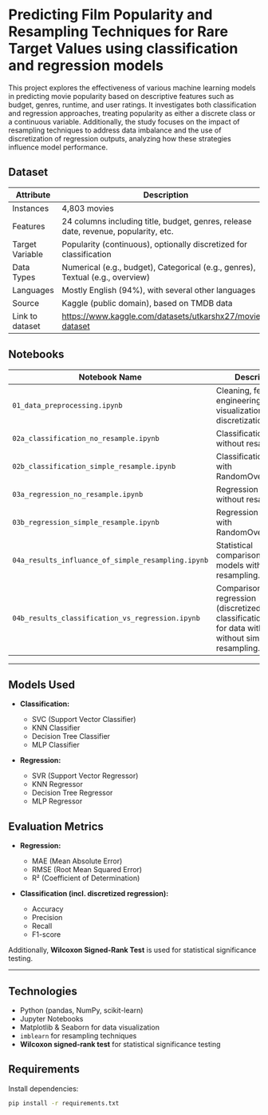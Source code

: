 # Predicting Film Popularity and Resampling Techniques for Rare Target Values using classification and regression models

This project explores the effectiveness of various machine learning models in predicting movie popularity based on descriptive features such as budget, genres, runtime, and user ratings. It investigates both classification and regression approaches, treating popularity as either a discrete class or a continuous variable. Additionally, the study focuses on the impact of resampling techniques to address data imbalance and the use of discretization of regression outputs, analyzing how these strategies influence model performance.


## Dataset

| **Attribute**   | **Description**                                                      |
|-----------------|----------------------------------------------------------------------|
| Instances       | 4,803 movies                                                         |
| Features        | 24 columns including title, budget, genres, release date, revenue, popularity, etc. |
| Target Variable | Popularity (continuous), optionally discretized for classification   |
| Data Types      | Numerical (e.g., budget), Categorical (e.g., genres), Textual (e.g., overview) |
| Languages       | Mostly English (94%), with several other languages                   |
| Source          | Kaggle (public domain), based on TMDB data                           |
| Link to dataset | https://www.kaggle.com/datasets/utkarshx27/movies-dataset                                                                     |



## **Notebooks**

| Notebook Name                                     | Description                                                                                                  |
|--------------------------------------------------|--------------------------------------------------------------------------------------------------------------|
| `01_data_preprocessing.ipynb`                    | Cleaning, feature engineering, visualizations, discretization.                                               |
| `02a_classification_no_resample.ipynb`           | Classification models without resampling.                                                                    |
| `02b_classification_simple_resample.ipynb`       | Classification models with RandomOverSampler.                                                                |
| `03a_regression_no_resample.ipynb`               | Regression models without resampling.                                                                        |
| `03b_regression_simple_resample.ipynb`           | Regression models with RandomOverSampler.                                                                    |
| `04a_results_influance_of_simple_resampling.ipynb` | Statistical comparison of models with/without resampling.                                                    |
| `04b_results_classification_vs_regression.ipynb` | Comparison of regression (discretized) vs classification models for data with and without simple resampling. |

---

## Models Used

- **Classification:**
  - SVC (Support Vector Classifier)
  - KNN Classifier
  - Decision Tree Classifier
  - MLP Classifier

- **Regression:**
  - SVR (Support Vector Regressor)
  - KNN Regressor
  - Decision Tree Regressor
  - MLP Regressor

## Evaluation Metrics

- **Regression:**
  - MAE (Mean Absolute Error)
  - RMSE (Root Mean Squared Error)
  - R² (Coefficient of Determination)

- **Classification (incl. discretized regression):**
  - Accuracy
  - Precision
  - Recall
  - F1-score

Additionally, **Wilcoxon Signed-Rank Test** is used for statistical significance testing.

---

## Technologies

- Python (pandas, NumPy, scikit-learn)
- Jupyter Notebooks
- Matplotlib & Seaborn for data visualization
- `imblearn` for resampling techniques
- **Wilcoxon signed-rank test** for statistical significance testing

## Requirements

Install dependencies:
```bash
pip install -r requirements.txt
